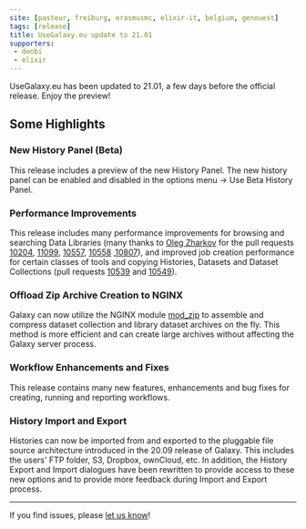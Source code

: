 ```yaml
---
site: [pasteur, freiburg, erasmusmc, elixir-it, belgium, genouest]
tags: [release]
title: UseGalaxy.eu update to 21.01
supporters:
 - denbi
 - elixir
---
```


UseGalaxy.eu has been updated to 21.01, a few days before the official release. Enjoy the preview!


## Some Highlights

### New History Panel (Beta)
  This release includes a preview of the new History Panel. The new history panel can be enabled and disabled in the options menu -> Use Beta History Panel.

### Performance Improvements
  This release includes many performance improvements for browsing and searching Data Libraries (many thanks to [Oleg Zharkov](https://github.com/OlegZharkov) for the pull requests [10204](https://github.com/galaxyproject/galaxy/pull/10204), [11099](https://github.com/galaxyproject/galaxy/pull/11099), [10557](https://github.com/galaxyproject/galaxy/pull/10557), [10558](https://github.com/galaxyproject/galaxy/pull/10558) ,[10807](https://github.com/galaxyproject/galaxy/pull/10807)),
  and improved job creation performance for certain classes of tools and copying Histories, Datasets and Dataset Collections (pull requests [10539](https://github.com/galaxyproject/galaxy/pull/10539) and [10549](https://github.com/galaxyproject/galaxy/pull/10549)).

### Offload Zip Archive Creation to NGINX
  Galaxy can now utilize the NGINX module [mod_zip](https://www.nginx.com/resources/wiki/modules/zip/) to assemble and compress dataset collection and library dataset archives on the fly.
  This method is more efficient and can create large archives without affecting the Galaxy server process. 

### Workflow Enhancements and Fixes
  This release contains many new features, enhancements and bug fixes for creating, running and reporting workflows.
  
### History Import and Export
  Histories can now be imported from and exported to the pluggable file source architecture introduced in the 20.09 release of Galaxy.
  This includes the users' FTP folder, S3, Dropbox, ownCloud, etc. In addition, the History Export and Import dialogues have been rewritten
  to provide access to these new options and to provide more feedback during Import and Export process.


---

If you find issues, please [let us know](mailto:contact@usegalaxy.eu)!

